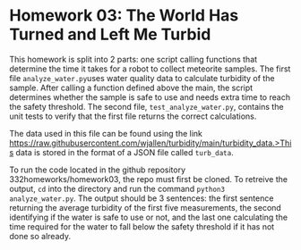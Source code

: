 
# Homework 03: The World Has Turned and Left Me Turbid

This homework is split into 2 parts: one script calling functions that determine the time
it takes for a robot to collect meteorite samples. The first file `analyze_water.py`uses
water quality data to calculate turbidity of the sample. After calling a function defined
above the main, the script determines whether the sample is safe to use and needs extra time
to reach the safety threshold. The second file, `test_analyze_water.py`, contains the unit tests
to verify that the first file returns the correct calculations.

The data used in this file can be found using the link https://raw.githubusercontent.com/wjallen/turbidity/main/turbidity_data.>This data is stored in the format of a JSON file called `turb_data`.

To run the code located in the github repository 332homeworks/homework03, the repo must first be
cloned. To retreive the output, `cd` into the directory and run the command `python3 analyze_water.py`.
The output should be 3 sentences: the first sentence returning the average turbidity of the
first five measurements, the second identifying if the water is safe to use or not, and the last one
calculating the time required for the water to fall below the safety threshold if it has not done so already.
